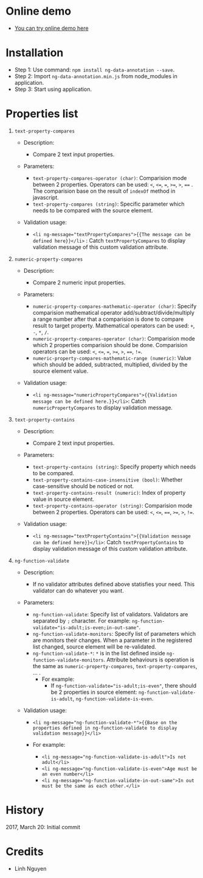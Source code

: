 # Online demo
 * [You can try online demo here](https://ng-data-annotation.firebaseapp.com/#!/ng-function-validate)

# Installation

* Step 1: Use command: `npm install ng-data-annotation --save`.
* Step 2: Import `ng-data-annotation.min.js` from node_modules in application.
* Step 3: Start using application.

# Properties list

1. `text-property-compares`
	* Description:
		* Compare 2 text input properties.
		
    * Parameters:
		- `text-property-compares-operator (char)`: Comparision mode between 2 properties. Operators can be used: `<`, `<=`, `=`, `>=`, `>`, `==` . The comparision base on the result of `indexOf` method in javascript.
		- `text-property-compares (string)`: Specific parameter which needs to be compared with the source element.
		
	* Validation usage:
		- `<li ng-message="textPropertyCompares">{{The message can be defined here}}</li>` : Catch `textPropertyCompares` to display validation message of this custom validation attribute.
		
2. `numeric-property-compares`

	* Description:
		* Compare 2 numeric input properties.
		
	* Parameters:
		* `numeric-property-compares-mathematic-operator (char)`: Specify comparision mathematical operator add/subtract/divide/multiply a range number after that a comparision is done to compare result to target property. Mathematical operators can be used: `+`, `-`, `*`, `/`.
		* `numeric-property-compares-operator (char)`: Comparision mode which 2 properties comparision should be done. Comparision operators can be used: `<`, `<=`, `=`, `>=`, `>`, `==`, `!=`.
		* `numeric-property-compares-mathematic-range (numeric)`: Value which should be added, subtracted, multiplied, divided by the source element value.
		
	* Validation usage:
		* `<li ng-message="numericPropertyCompares">{{Validation message can be defined here.}}</li>`: Catch `numericPropertyCompares` to display validation message.
		
3. `text-property-contains`
	
	* Description:
		* Compare 2 text input properties.
		
	* Parameters:
		* `text-property-contains (string)`: Specify property which needs to be compared.
		* `text-property-contains-case-insensitive (bool)`: Whether case-sensitive should be noticed or not.
		* `text-property-contains-result (numeric)`: Index of property value in source element.
		* `text-property-contains-operator (string)`: Comparision mode between 2 properties. Operators can be used: `<`, `<=`, `==`, `>=`, `>`, `!=`.
		
	* Validation usage:
		- `<li ng-message="textPropertyContains">{{Validation message can be defined here}}</li>`: Catch `textPropertyContains` to display validation message of this custom validation attribute.
		
4. `ng-function-validate`
	
	* Description:
		* If no validator attributes defined above statisfies your need. This validator can do whatever you want.
		
	* Parameters:
		* `ng-function-validate`: Specify list of validators. Validators are separated by `;` character. For example: `ng-function-validate="is-adult;is-even;in-out-same"`.
		* `ng-function-validate-monitors`: Specify list of parameters which are monitors their changes. When a parameter in the registered list changed, source element will be re-validated.
		* `ng-function-validate-*`: `*` is in the list defined inside `ng-function-validate-monitors`. Attribute behaviours is operation is the same as `numeric-property-compares`, `text-property-compares`, ... . 
			* For example:
				* If `ng-function-validate="is-adult;is-even"`, there should be 2 properties in source element: `ng-function-validate-is-adult`, `ng-function-validate-is-even`.
				
	* Validation usage:
		* `<li ng-message="ng-function-validate-*">{{Base on the properties defined in ng-function-validate to display validation message}}</li>`
		
		* For example:
			* `<li ng-message="ng-function-validate-is-adult">Is not adult</li>`
            * `<li ng-message="ng-function-validate-is-even">Age must be an even number</li>`
			* `<li ng-message="ng-function-validate-in-out-same">In out must be the same as each other.</li>`
			
# History
2017, March 20: Initial commit


# Credits
 * Linh Nguyen